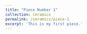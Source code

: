 ```yaml
---
title: "Piece Number 1"
collection: ceramics
permalink: /ceramics/piece-1
excerpt: 'This is my first piece.'
---
```

